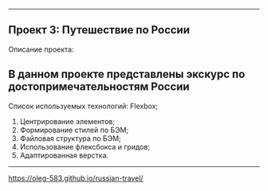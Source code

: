 ----
 Проект 3: Путешествие по России
----
 Описание проекта:

В данном проекте представлены экскурс по достопримечательностям России
----
Список используемых технологий:
 Flexbox;
1. Центрирование элементов;
2. Формирование стилей по БЭМ;
3. Файловая структура по БЭМ;
4. Использование флексбокса и гридов;
5. Адаптированная верстка.
----
https://oleg-583.github.io/russian-travel/
